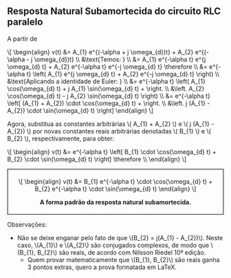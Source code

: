 ## Resposta Natural Subamortecida do circuito RLC paralelo

<div class="grid-50-50 small">

<div class="grid-element">

A partir de

\\[
\begin{align}
    v(t) &= A_{1} e^{(-\alpha + j \omega_{d})t} + A_{2} e^{(-\alpha - j \omega_{d})t} \\\\
    &\text{Temos: } \\\\
    &= A_{1} e^{-\alpha t} e^{j \omega_{d} t} + A_{2} e^{-\alpha t} e^{-j \omega_{d} t} \therefore \\\\
    &= e^{-\alpha t} \left( A_{1} e^{j \omega_{d} t} + A_{2} e^{-j \omega_{d} t} \right) \\\\
    &\text{Aplicando a identidade de Euler: } \\\\
    &= e^{-\alpha t} \left( A_{1} \cos(\omega_{d} t) + j A_{1} \sin(\omega_{d} t) + \right. \\\\ 
    &\left. A_{2} \cos(\omega_{d} t) - j A_{2} \sin(\omega_{d} t) \right) \\\\
    &= e^{-\alpha t} \left[ (A_{1} + A_{2}) \cdot \cos(\omega_{d} t) + \right. \\\\
    &\left. j (A_{1} - A_{2}) \cdot \sin(\omega_{d} t) \right] 
\end{align}
\\]

</div>

<div class="grid-element">

Agora, substitua as constantes arbitrárias \\( A_{1} + A_{2} \\) e \\( j (A_{1} - A_{2}) \\) por novas constantes reais arbitrárias denotadas \\( B_{1} \\) e \\( B_{2} \\), respectivamente, para obter:

\\[
\begin{align}
    v(t) &=  e^{-\alpha t} \left[ B_{1} \cdot \cos(\omega_{d} t) + B_{2} \cdot \sin(\omega_{d} t) \right] \therefore \\\\
\end{align}
\\]

<div style="border: 2px solid #7851A9; padding: 5px; margin: 5px 0px; text-align: center;">

\\[
\begin{align}
    v(t) &= B_{1} e^{-\alpha t} \cdot \cos(\omega_{d} t) + B_{2} e^{-\alpha t} \cdot \sin(\omega_{d} t)
\end{align}
\\]

**A forma padrão da resposta natural subamortecida.**

</div>

Observações:
- Não se deixe enganar pelo fato de que \\(B_{2} = j(A_{1} - A_{2})\\). Neste caso, \\(A_{1}\\) e \\(A_{2}\\) são conjugados complexos, de modo que \\(B_{1}, B_{2}\\) são reais, de acordo com Nilsson Riedel 10ª edição.
    - Quem provar matematicamente que \\(B_{1}, B_{2}\\) são reais ganha 3 pontos extras, quero a prova formatada em LaTeX.

</div>

</div>
